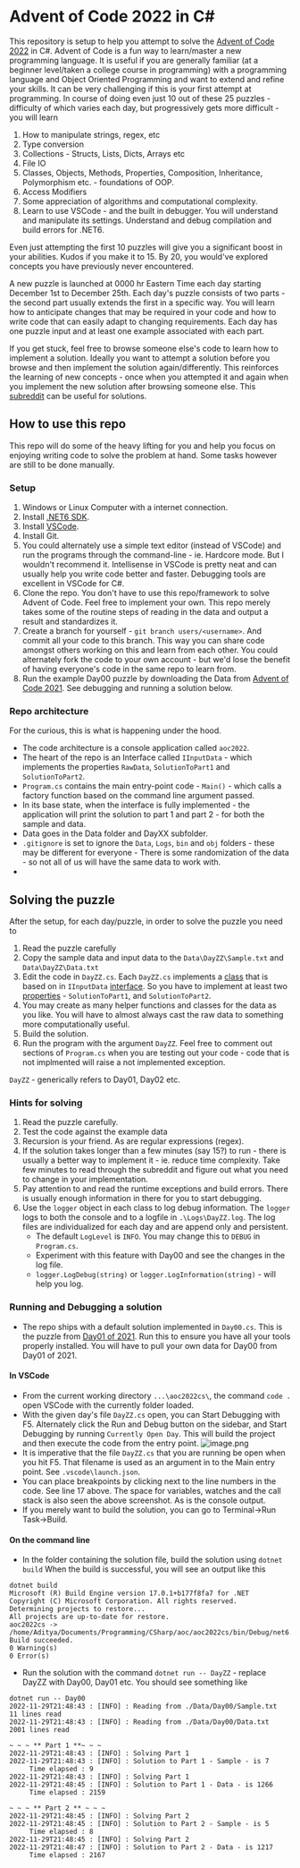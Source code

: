 
# Advent of Code 2022 in C#

This repository is setup to help you attempt to solve the [Advent of Code 2022](https://adventofcode.com/2022) in C#. Advent of Code is a fun way to learn/master a new programming language.  It is useful if you are generally  familiar (at a beginner level/taken a college course in programming)  with a programming language and Object Oriented Programming and want to extend and refine your skills. It can be very challenging if this is your first attempt at programming.
In course of doing even just 10 out of these 25 puzzles - difficulty of which varies each day, but progressively gets more difficult - you will learn
1. How to manipulate strings, regex, etc
2. Type conversion
3. Collections - Structs, Lists, Dicts, Arrays etc
4. File IO
5. Classes, Objects, Methods, Properties, Composition, Inheritance, Polymorphism etc. - foundations of OOP.
6. Access Modifiers
7. Some appreciation of algorithms and computational complexity.
8. Learn to use VSCode - and the built in debugger. You will understand and manipulate its settings. Understand and debug compilation and build errors for .NET6.

Even just attempting the first 10 puzzles will give you a significant boost in your abilities. Kudos if you make it to 15. By 20, you would've explored concepts you have previously never encountered.

A new puzzle is launched at 0000 hr Eastern Time each day starting December 1st to December 25th.
Each day's puzzle consists of two parts - the second part usually extends the first in a specific way. You will learn how to anticipate changes that may be required in your code and how to write code that can easily adapt to changing requirements.
Each day has one puzzle input and at least one example associated with each part.

If you get stuck, feel free to browse someone else's code to learn how to implement a solution. Ideally you want to attempt a solution before you browse and then implement the solution again/differently. This reinforces the learning of new concepts - once when you attempted it and again when you implement the new solution after browsing someone else. This [subreddit](https://www.reddit.com/r/adventofcode/) can be useful for solutions.

## How to use this repo
This repo will do some of the heavy lifting for you and help you focus on enjoying writing code to solve the problem at hand. Some tasks however are still to be done manually.
### Setup
1. Windows or Linux Computer with a internet connection.
2. Install [.NET6 SDK](https://dotnet.microsoft.com/en-us/download/dotnet/6.0).
3. Install [VSCode](https://code.visualstudio.com).
4. Install Git.
5. You could alternately use a simple text editor (instead of VSCode) and run the programs through the command-line - ie. Hardcore mode. But I wouldn't recommend it. Intellisense in VSCode is pretty neat and can usually help you write code better and faster. Debugging tools are excellent in VSCode for C#.
6. Clone the repo. You don't have to use this repo/framework to solve Advent of Code. Feel free to implement your own. This repo merely takes some of the routine steps of reading in the data and output a result and standardizes it.
8. Create a branch  for yourself - `git branch users/<username>`. And commit all your code to this branch. This way you can share code amongst others working on this and learn from each other. You could alternately fork the code to your own account - but we'd lose the benefit of having everyone's code in the same repo to learn from.
9. Run the example Day00 puzzle by downloading the Data from [Advent of Code 2021](https://adventofcode.com/2021/day/1). See debugging and running a solution below.

### Repo architecture
For the curious, this is what is happening under the hood.
* The code architecture is a console application called `aoc2022`.
* The heart of the repo is an Interface called `IInputData` - which implements the properties `RawData`, `SolutionToPart1` and `SolutionToPart2`.
* `Program.cs` contains the main entry-point code - `Main()` - which calls a factory function based on the command line argument passed.
* In its base state, when the interface is fully implemented - the application will print the solution to part 1 and part 2 - for both the sample and data.
* Data goes in the Data folder and DayXX subfolder.
* `.gitignore` is set to ignore the `Data`, `Logs`, `bin` and `obj` folders - these may be different for everyone - There is some randomization of the data - so not all of us will have the same data to work with.  
*

## Solving the puzzle
After the setup, for each day/puzzle, in order to solve the puzzle you need to
1. Read the puzzle carefully
2. Copy the sample data and input data to the `Data\DayZZ\Sample.txt` and `Data\DayZZ\Data.txt`
3. Edit the code in `DayZZ.cs`.  Each `DayZZ.cs` implements a [class](https://learn.microsoft.com/en-us/dotnet/csharp/fundamentals/tutorials/classes) that is based on in `IInputData` [interface](https://learn.microsoft.com/en-us/dotnet/csharp/fundamentals/types/interfaces).  So you have to implement at least two [properties](https://learn.microsoft.com/en-us/dotnet/csharp/properties) - `SolutionToPart1`, and `SolutionToPart2`.
4. You may create as many helper functions and classes for the data as you like. You will have to almost always cast the raw data to something more computationally useful.
5. Build the solution.
6. Run the program with the argument `DayZZ`. Feel free to comment out sections of `Program.cs` when you are testing out your code - code that is not implmented will raise a not implemented exception.

`DayZZ`  - generically refers to Day01, Day02 etc.
### Hints for solving
1. Read the puzzle carefully.
2. Test the code against the example data
3. Recursion is your friend. As are regular expressions (regex).
4. If the solution takes longer than a few minutes (say 15?) to run - there is usually a better way to implement it - ie. reduce time complexity. Take few minutes to read through the subreddit and figure out what you need to change in your implementation.
5. Pay attention to and read the runtime exceptions and build errors. There is usually enough information in there for you to start debugging.
6. Use the `logger` object in each class to log debug information. The `logger` logs to both the console and to a logfile in `.\Logs\DayZZ.log`. The log files are individualized for each day and are append only and persistent.
    - The default `LogLevel` is `INFO`. You may change this to `DEBUG` in `Program.cs`.
    - Experiment with this feature with  Day00  and see the changes in the log file.
    - `logger.LogDebug(string)` or `logger.LogInformation(string)` - will help you log.


### Running and Debugging a solution
- The repo ships with a default solution implemented in `Day00.cs`. This is the puzzle from [Day01 of 2021](https://adventofcode.com/2021/day/1). Run this to ensure you have all your tools properly installed. You will have to pull your own data for Day00 from Day01 of 2021.
#### In VSCode
- From the current working directory `...\aoc2022cs\`, the command `code .` open VSCode with the currently folder loaded.
- With the given day's  file `DayZZ.cs` open, you can Start Debugging  with F5. Alternately click the Run and Debug button on the sidebar, and  Start Debugging by running `Currently Open Day`. This will build the project and then execute the code from the entry point.
![image.png](./image_1669780478809_0.png)
- It is imperative that the file `DayZZ.cs` that you are running be open when you hit F5. That filename is used as an argument in to the Main entry point. See `.vscode\launch.json`.
- You can place breakpoints by clicking next to the line numbers in the code. See line 17 above. The space for variables, watches and the call stack is also seen the above screenshot. As is the console output.
- If you merely want to build the solution, you can go to Terminal->Run Task->Build.

#### On the command line
- In the folder containing the solution file, build the solution using `dotnet build`
When the build is successful, you will see an output like this
```
dotnet build
Microsoft (R) Build Engine version 17.0.1+b177f8fa7 for .NET
Copyright (C) Microsoft Corporation. All rights reserved.
Determining projects to restore...
All projects are up-to-date for restore.
aoc2022cs -> /home/Aditya/Documents/Programming/CSharp/aoc/aoc2022cs/bin/Debug/net6.0/aoc2022cs.dll
Build succeeded.
0 Warning(s)
0 Error(s)
```
- Run the solution with the command `dotnet run -- DayZZ` - replace DayZZ with Day00, Day01 etc. You should see something like
```
dotnet run -- Day00
2022-11-29T21:48:43 : [INFO] : Reading from ./Data/Day00/Sample.txt
11 lines read
2022-11-29T21:48:43 : [INFO] : Reading from ./Data/Day00/Data.txt
2001 lines read

~ ~ ~ ** Part 1 **~ ~ ~
2022-11-29T21:48:43 : [INFO] : Solving Part 1
2022-11-29T21:48:43 : [INFO] : Solution to Part 1 - Sample - is 7  
	 Time elapsed : 9
2022-11-29T21:48:43 : [INFO] : Solving Part 1
2022-11-29T21:48:45 : [INFO] : Solution to Part 1 - Data - is 1266  
	 Time elapsed : 2159

~ ~ ~ ** Part 2 ** ~ ~ ~
2022-11-29T21:48:45 : [INFO] : Solving Part 2
2022-11-29T21:48:45 : [INFO] : Solution to Part 2 - Sample - is 5  
	 Time elapsed : 8
2022-11-29T21:48:45 : [INFO] : Solving Part 2
2022-11-29T21:48:47 : [INFO] : Solution to Part 2 - Data - is 1217  
	 Time elapsed : 2167
```

